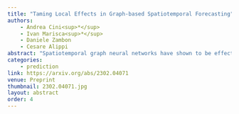 ```yaml
---
title: "Taming Local Effects in Graph-based Spatiotemporal Forecasting"
authors:
    - Andrea Cini<sup>*</sup>
    - Ivan Marisca<sup>*</sup>
    - Daniele Zambon
    - Cesare Alippi
abstract: "Spatiotemporal graph neural networks have shown to be effective in time series forecasting applications, achieving better performance than standard univariate predictors in several settings. These architectures take advantage of a graph structure and relational inductive biases to learn a single (global) inductive model to predict any number of the input time series, each associated with a graph node. Despite the gain achieved in computational and data efficiency w.r.t. fitting a set of local models, relying on a single global model can be a limitation whenever some of the time series are generated by a different spatiotemporal stochastic process. The main objective of this paper is to understand the interplay between globality and locality in graph-based spatiotemporal forecasting, while contextually proposing a methodological framework to rationalize the practice of including trainable node embeddings in such architectures. We ascribe to trainable node embeddings the role of amortizing the learning of specialized components. Moreover, embeddings allow for 1) effectively combining the advantages of shared message-passing layers with node-specific parameters and 2) efficiently transferring the learned model to new node sets. Supported by strong empirical evidence, we provide insights and guidelines for specializing graph-based models to the dynamics of each time series and show how this aspect plays a crucial role in obtaining accurate predictions."
categories:
    - prediction
link: https://arxiv.org/abs/2302.04071
venue: Preprint
thumbnail: 2302.04071.jpg
layout: abstract
order: 4
---
```

